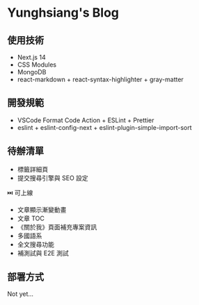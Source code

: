 # Yunghsiang's Blog

## 使用技術

- Next.js 14
- CSS Modules
- MongoDB
- react-markdown + react-syntax-highlighter + gray-matter

## 開發規範

- VSCode Format Code Action + ESLint + Prettier
- eslint + eslint-config-next + eslint-plugin-simple-import-sort

## 待辦清單

- 標籤詳細頁
- 提交搜尋引擎與 SEO 設定

⏭️ 可上線

- 文章顯示漸變動畫
- 文章 TOC
- 《關於我》頁面補充專案資訊
- 多國語系
- 全文搜尋功能
- 補測試與 E2E 測試

## 部署方式

Not yet...
